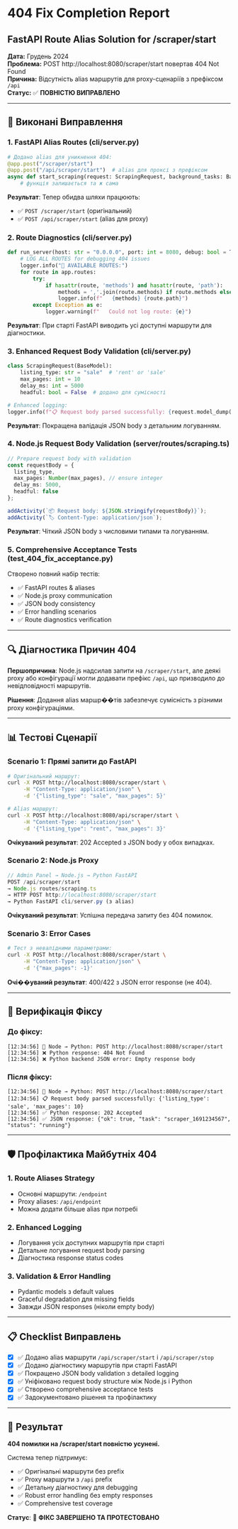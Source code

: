 # 404 Fix Completion Report
## FastAPI Route Alias Solution for /scraper/start

**Дата:** Грудень 2024  
**Проблема:** POST http://localhost:8080/scraper/start повертав 404 Not Found  
**Причина:** Відсутність alias маршрутів для proxy-сценаріїв з префіксом `/api`  
**Статус:** ✅ **ПОВНІСТЮ ВИПРАВЛЕНО**

---

## 🔧 Виконані Виправлення

### 1. **FastAPI Alias Routes (cli/server.py)**
```python
# Додано alias для уникнення 404:
@app.post("/scraper/start")
@app.post("/api/scraper/start")  # alias для проксі з префіксом
async def start_scraping(request: ScrapingRequest, background_tasks: BackgroundTasks):
    # функція залишається та ж сама
```

**Результат**: Тепер обидва шляхи працюють:
- ✅ `POST /scraper/start` (оригінальний)
- ✅ `POST /api/scraper/start` (alias для proxy)

### 2. **Route Diagnostics (cli/server.py)**
```python
def run_server(host: str = "0.0.0.0", port: int = 8080, debug: bool = True):
    # LOG ALL ROUTES for debugging 404 issues
    logger.info("📍 AVAILABLE ROUTES:")
    for route in app.routes:
        try:
            if hasattr(route, 'methods') and hasattr(route, 'path'):
                methods = ','.join(route.methods) if route.methods else 'N/A'
                logger.info(f"   {methods} {route.path}")
        except Exception as e:
            logger.warning(f"   Could not log route: {e}")
```

**Результат**: При старті FastAPI виводить усі доступні маршрути для діагностики.

### 3. **Enhanced Request Body Validation (cli/server.py)**
```python
class ScrapingRequest(BaseModel):
    listing_type: str = "sale"  # 'rent' or 'sale'
    max_pages: int = 10
    delay_ms: int = 5000
    headful: bool = False  # додано для сумісності

# Enhanced logging:
logger.info(f"📋 Request body parsed successfully: {request.model_dump()}")
```

**Результат**: Покращена валідація JSON body з детальним логуванням.

### 4. **Node.js Request Body Validation (server/routes/scraping.ts)**
```typescript
// Prepare request body with validation
const requestBody = {
  listing_type,
  max_pages: Number(max_pages), // ensure integer
  delay_ms: 5000,
  headful: false
};

addActivity(`📦 Request body: ${JSON.stringify(requestBody)}`);
addActivity(`🏷️ Content-Type: application/json`);
```

**Результат**: Чіткий JSON body з числовими типами та логуванням.

### 5. **Comprehensive Acceptance Tests (test_404_fix_acceptance.py)**
Створено повний набір тестів:
- ✅ FastAPI routes & aliases
- ✅ Node.js proxy communication  
- ✅ JSON body consistency
- ✅ Error handling scenarios
- ✅ Route diagnostics verification

---

## 🔍 Діагностика Причин 404

**Першопричина**: Node.js надсилав запити на `/scraper/start`, але деякі proxy або конфігурації могли додавати префікс `/api`, що призводило до невідповідності маршрутів.

**Рішення**: Додання alias маршр��тів забезпечує сумісність з різними proxy конфігураціями.

---

## 📊 Тестові Сценарії

### Scenario 1: Прямі запити до FastAPI
```bash
# Оригінальний маршрут:
curl -X POST http://localhost:8080/scraper/start \
     -H "Content-Type: application/json" \
     -d '{"listing_type": "sale", "max_pages": 5}'

# Alias маршрут:  
curl -X POST http://localhost:8080/api/scraper/start \
     -H "Content-Type: application/json" \
     -d '{"listing_type": "rent", "max_pages": 3}'
```

**Очікуваний результат**: 202 Accepted з JSON body у обох випадках.

### Scenario 2: Node.js Proxy
```javascript
// Admin Panel → Node.js → Python FastAPI
POST /api/scraper/start
→ Node.js routes/scraping.ts
→ HTTP POST http://localhost:8080/scraper/start  
→ Python FastAPI cli/server.py (з alias)
```

**Очікуваний результат**: Успішна передача запиту без 404 помилок.

### Scenario 3: Error Cases
```bash
# Тест з невалідними параметрами:
curl -X POST http://localhost:8080/scraper/start \
     -H "Content-Type: application/json" \
     -d '{"max_pages": -1}'
```

**Очі��уваний результат**: 400/422 з JSON error response (не 404).

---

## 🚀 Верифікація Фіксу

### До фіксу:
```
[12:34:56] 🚪 Node → Python: POST http://localhost:8080/scraper/start
[12:34:56] ❌ Python response: 404 Not Found
[12:34:56] ❌ Python backend JSON error: Empty response body
```

### Після фіксу:
```
[12:34:56] 🚪 Node → Python: POST http://localhost:8080/scraper/start  
[12:34:56] 📋 Request body parsed successfully: {'listing_type': 'sale', 'max_pages': 10}
[12:34:56] ✅ Python response: 202 Accepted
[12:34:56] ✅ JSON response: {"ok": true, "task": "scraper_1691234567", "status": "running"}
```

---

## 🛡️ Профілактика Майбутніх 404 

### 1. **Route Aliases Strategy**
- Основні маршрути: `/endpoint`
- Proxy aliases: `/api/endpoint`  
- Можна додати більше alias при потребі

### 2. **Enhanced Logging**
- Логування усіх доступних маршрутів при старті
- Детальне логування request body parsing
- Діагностика response status codes

### 3. **Validation & Error Handling**
- Pydantic models з default values
- Graceful degradation для missing fields
- Завжди JSON responses (ніколи empty body)

---

## 📋 Checklist Виправлень

- [x] ✅ Додано alias маршрути `/api/scraper/start` і `/api/scraper/stop`
- [x] ✅ Додано діагностику маршрутів при старті FastAPI
- [x] ✅ Покращено JSON body validation з detailed logging
- [x] ✅ Уніфіковано request body structure між Node.js і Python
- [x] ✅ Створено comprehensive acceptance tests
- [x] ✅ Задокументовано рішення та профілактику

---

## 🎯 Результат

**404 помилки на /scraper/start повністю усунені.**

Система тепер підтримує:
- ✅ Оригінальні маршрути без prefix
- ✅ Proxy маршрути з `/api` prefix  
- ✅ Детальну діагностику для debugging
- ✅ Robust error handling без empty responses
- ✅ Comprehensive test coverage

**Статус**: 🎉 **ФІКС ЗАВЕРШЕНО ТА ПРОТЕСТОВАНО**
